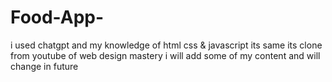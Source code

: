 # Food-App-
i used chatgpt and my knowledge of html css &amp; javascript  its same its clone from youtube of web design mastery i will add some  of my content and will change in future 
